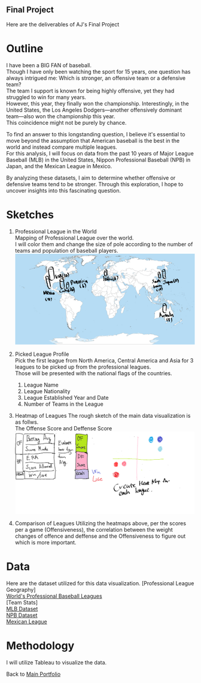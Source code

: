 ## Final Project

Here are the deliverables of AJ's Final Project

# Outline
I have been a BIG FAN of baseball. <br>
Though I have only been watching the sport for 15 years, one question has always intrigued me: Which is stronger, an offensive team or a defensive team?<br>
The team I support is known for being highly offensive, yet they had struggled to win for many years. <br>
However, this year, they finally won the championship. Interestingly, in the United States, the Los Angeles Dodgers—another offensively dominant team—also won the championship this year. <br>
This coincidence might not be purely by chance.<br>

To find an answer to this longstanding question, I believe it's essential to move beyond the assumption that American baseball is the best in the world and instead compare multiple leagues. <br>
For this analysis, I will focus on data from the past 10 years of Major League Baseball (MLB) in the United States, Nippon Professional Baseball (NPB) in Japan, and the Mexican League in Mexico.<br>

By analyzing these datasets, I aim to determine whether offensive or defensive teams tend to be stronger. Through this exploration, I hope to uncover insights into this fascinating question. <br>


# Sketches
1. Professional League in the World<br>
   Mapping of Professional League over the world.<br>
   I will color them and change the size of pole according to the number of teams and population of baseball players.
   ![Rough Image of World's Map](World_map.png)
2. Picked League Profile<br>
   Pick the first league from North America, Central America and Asia for 3 leagues to be picked up from the professional leagues.<br>
   Those will be presented with the national flags of the countries.
   1. League Name
   2. League Nationality
   3. League Established Year and  Date
   4. Number of Teams in the League
   
4. Heatmap of Leagues
   The rough sketch of the main data visualization is as follws.<br>
   The Offense Score and Deffense Score 
   ![Rough Image](InitialSketch.png)<br>
5. Comparison of Leagues
   Utilizing the heatmaps above, per the scores per a game (Offensiveness), the correlation between the weight changes of offence and deffense and the Offensiveness to figure out which is more important.
# Data
Here are the dataset utilized for this data visualization.
[Professional League Geography]<br>
[World's Professional Baseball Leagues](https://www.insidethegames.biz/articles/1040900/the-worlds-professional-leagues)<br>
[Team Stats]<br>
[MLB Dataset](https://www.openintro.org/data/csv/mlb_teams.csv)<br>
[NPB Dataset](https://proeyekyuu.com/)<br>
[Mexican League](milb.com/mexican/stats/team)<br>

# Methodology
I will utilize Tableau to visualize the data.


Back to [Main Portfolio](README.md)
